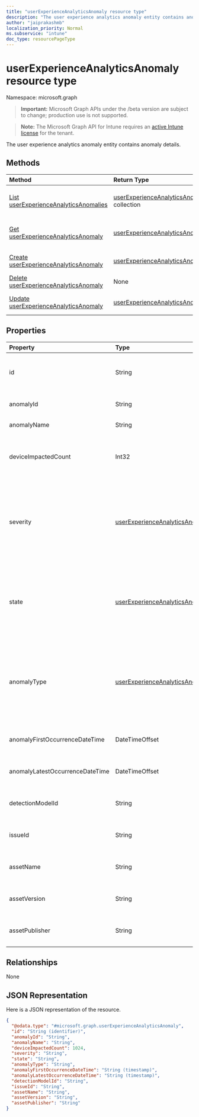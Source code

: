 ```yaml
---
title: "userExperienceAnalyticsAnomaly resource type"
description: "The user experience analytics anomaly entity contains anomaly details."
author: "jaiprakashmb"
localization_priority: Normal
ms.subservice: "intune"
doc_type: resourcePageType
---
```


# userExperienceAnalyticsAnomaly resource type

Namespace: microsoft.graph

> **Important:** Microsoft Graph APIs under the /beta version are subject to change; production use is not supported.

> **Note:** The Microsoft Graph API for Intune requires an [active Intune license](https://go.microsoft.com/fwlink/?linkid=839381) for the tenant.

The user experience analytics anomaly entity contains anomaly details.

## Methods
|Method|Return Type|Description|
|:---|:---|:---|
|[List userExperienceAnalyticsAnomalies](../api/intune-devices-userexperienceanalyticsanomaly-list.md)|[userExperienceAnalyticsAnomaly](../resources/intune-devices-userexperienceanalyticsanomaly.md) collection|List properties and relationships of the [userExperienceAnalyticsAnomaly](../resources/intune-devices-userexperienceanalyticsanomaly.md) objects.|
|[Get userExperienceAnalyticsAnomaly](../api/intune-devices-userexperienceanalyticsanomaly-get.md)|[userExperienceAnalyticsAnomaly](../resources/intune-devices-userexperienceanalyticsanomaly.md)|Read properties and relationships of the [userExperienceAnalyticsAnomaly](../resources/intune-devices-userexperienceanalyticsanomaly.md) object.|
|[Create userExperienceAnalyticsAnomaly](../api/intune-devices-userexperienceanalyticsanomaly-create.md)|[userExperienceAnalyticsAnomaly](../resources/intune-devices-userexperienceanalyticsanomaly.md)|Create a new [userExperienceAnalyticsAnomaly](../resources/intune-devices-userexperienceanalyticsanomaly.md) object.|
|[Delete userExperienceAnalyticsAnomaly](../api/intune-devices-userexperienceanalyticsanomaly-delete.md)|None|Deletes a [userExperienceAnalyticsAnomaly](../resources/intune-devices-userexperienceanalyticsanomaly.md).|
|[Update userExperienceAnalyticsAnomaly](../api/intune-devices-userexperienceanalyticsanomaly-update.md)|[userExperienceAnalyticsAnomaly](../resources/intune-devices-userexperienceanalyticsanomaly.md)|Update the properties of a [userExperienceAnalyticsAnomaly](../resources/intune-devices-userexperienceanalyticsanomaly.md) object.|

## Properties
|Property|Type|Description|
|:---|:---|:---|
|id|String|The unique identifier for the user experience analytics anomaly device object.|
|anomalyId|String|The unique identifier of the anomaly.|
|anomalyName|String|The name of the anomaly.|
|deviceImpactedCount|Int32|The number of devices impacted by the anomaly. Valid values -2147483648 to 2147483647|
|severity|[userExperienceAnalyticsAnomalySeverity](../resources/intune-devices-userexperienceanalyticsanomalyseverity.md)|The severity of the anomaly. Possible values are: high, medium, low, informational or other. Possible values are: `high`, `medium`, `low`, `informational`, `other`, `unknownFutureValue`.|
|state|[userExperienceAnalyticsAnomalyState](../resources/intune-devices-userexperienceanalyticsanomalystate.md)|The state of the anomaly. Possible values are: new, active, disabled, removed or other. Possible values are: `new`, `active`, `disabled`, `removed`, `other`, `unknownFutureValue`.|
|anomalyType|[userExperienceAnalyticsAnomalyType](../resources/intune-devices-userexperienceanalyticsanomalytype.md)|The category of the anomaly. Possible values are: device, application, stopError, driver or other. Possible values are: `device`, `application`, `stopError`, `driver`, `other`, `unknownFutureValue`.|
|anomalyFirstOccurrenceDateTime|DateTimeOffset|Indicates the first occurrence date and time for the anomaly.|
|anomalyLatestOccurrenceDateTime|DateTimeOffset|Indicates the latest occurrence date and time for the anomaly.|
|detectionModelId|String|The unique identifier of the anomaly detection model.|
|issueId|String|The unique identifier of the anomaly detection model.|
|assetName|String|The name of the application or module that caused the anomaly.|
|assetVersion|String|The version of the application or module that caused the anomaly.|
|assetPublisher|String|The publisher of the application or module that caused the anomaly.|

## Relationships
None

## JSON Representation
Here is a JSON representation of the resource.
<!-- {
  "blockType": "resource",
  "keyProperty": "id",
  "@odata.type": "microsoft.graph.userExperienceAnalyticsAnomaly"
}
-->
``` json
{
  "@odata.type": "#microsoft.graph.userExperienceAnalyticsAnomaly",
  "id": "String (identifier)",
  "anomalyId": "String",
  "anomalyName": "String",
  "deviceImpactedCount": 1024,
  "severity": "String",
  "state": "String",
  "anomalyType": "String",
  "anomalyFirstOccurrenceDateTime": "String (timestamp)",
  "anomalyLatestOccurrenceDateTime": "String (timestamp)",
  "detectionModelId": "String",
  "issueId": "String",
  "assetName": "String",
  "assetVersion": "String",
  "assetPublisher": "String"
}
```